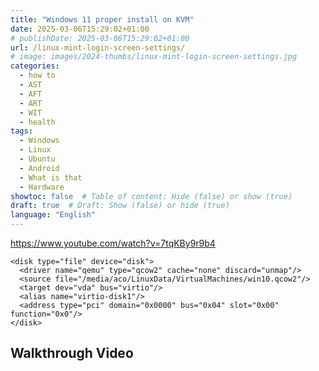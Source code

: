 ```yaml
---
title: "Windows 11 proper install on KVM"
date: 2025-03-06T15:29:02+01:00
# publishDate: 2025-03-06T15:29:02+01:00
url: /linux-mint-login-screen-settings/
# image: images/2024-thumbs/linux-mint-login-screen-settings.jpg
categories: 
  - how to
  - AST
  - AFT
  - ART
  - WIT
  - health
tags: 
  - Windows
  - Linux
  - Ubuntu
  - Android
  - What is that
  - Hardware
showtoc: false  # Table of content: Hide (false) or show (true)
draft: true  # Draft: Show (false) or hide (true)
language: "English"
---
```


https://www.youtube.com/watch?v=7tqKBy9r9b4

    <disk type="file" device="disk">
      <driver name="qemu" type="qcow2" cache="none" discard="unmap"/>
      <source file="/media/aco/LinuxData/VirtualMachines/win10.qcow2"/>
      <target dev="vda" bus="virtio"/>
      <alias name="virtio-disk1"/>
      <address type="pci" domain="0x0000" bus="0x04" slot="0x00" function="0x0"/>
    </disk>

## Walkthrough Video
<!--
{{< youtube "" >}}
-->